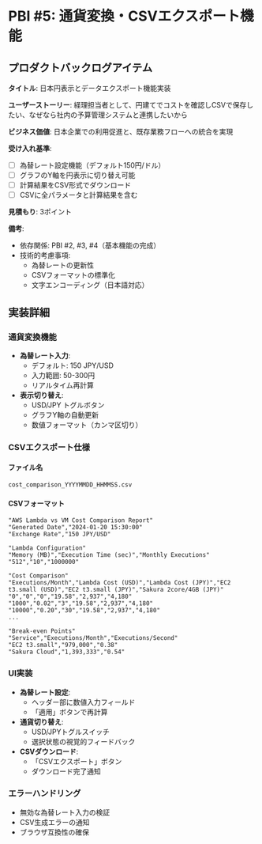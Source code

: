 # PBI #5: 通貨変換・CSVエクスポート機能

## プロダクトバックログアイテム

**タイトル**: 日本円表示とデータエクスポート機能実装

**ユーザーストーリー**: 
経理担当者として、円建てでコストを確認しCSVで保存したい、なぜなら社内の予算管理システムと連携したいから

**ビジネス価値**: 
日本企業での利用促進と、既存業務フローへの統合を実現

**受け入れ基準**:
- [ ] 為替レート設定機能（デフォルト150円/ドル）
- [ ] グラフのY軸を円表示に切り替え可能
- [ ] 計算結果をCSV形式でダウンロード
- [ ] CSVに全パラメータと計算結果を含む

**見積もり**: 3ポイント

**備考**: 
- 依存関係: PBI #2, #3, #4（基本機能の完成）
- 技術的考慮事項:
  - 為替レートの更新性
  - CSVフォーマットの標準化
  - 文字エンコーディング（日本語対応）

## 実装詳細

### 通貨変換機能
- **為替レート入力**: 
  - デフォルト: 150 JPY/USD
  - 入力範囲: 50-300円
  - リアルタイム再計算
- **表示切り替え**:
  - USD/JPY トグルボタン
  - グラフY軸の自動更新
  - 数値フォーマット（カンマ区切り）

### CSVエクスポート仕様

#### ファイル名
`cost_comparison_YYYYMMDD_HHMMSS.csv`

#### CSVフォーマット
```csv
"AWS Lambda vs VM Cost Comparison Report"
"Generated Date","2024-01-20 15:30:00"
"Exchange Rate","150 JPY/USD"

"Lambda Configuration"
"Memory (MB)","Execution Time (sec)","Monthly Executions"
"512","10","1000000"

"Cost Comparison"
"Executions/Month","Lambda Cost (USD)","Lambda Cost (JPY)","EC2 t3.small (USD)","EC2 t3.small (JPY)","Sakura 2core/4GB (JPY)"
"0","0","0","19.58","2,937","4,180"
"1000","0.02","3","19.58","2,937","4,180"
"10000","0.20","30","19.58","2,937","4,180"
...

"Break-even Points"
"Service","Executions/Month","Executions/Second"
"EC2 t3.small","979,000","0.38"
"Sakura Cloud","1,393,333","0.54"
```

### UI実装
- **為替レート設定**:
  - ヘッダー部に数値入力フィールド
  - 「適用」ボタンで再計算
- **通貨切り替え**:
  - USD/JPYトグルスイッチ
  - 選択状態の視覚的フィードバック
- **CSVダウンロード**:
  - 「CSVエクスポート」ボタン
  - ダウンロード完了通知

### エラーハンドリング
- 無効な為替レート入力の検証
- CSV生成エラーの通知
- ブラウザ互換性の確保